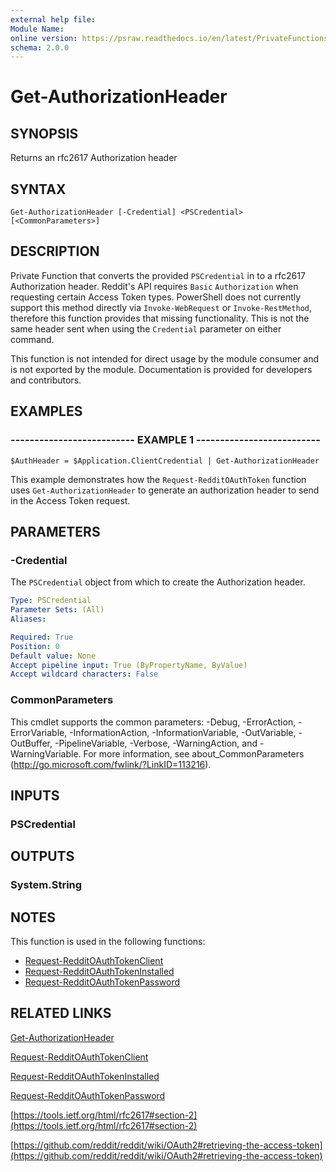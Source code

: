 ```yaml
---
external help file: 
Module Name: 
online version: https://psraw.readthedocs.io/en/latest/PrivateFunctions/Get-AuthorizationHeader
schema: 2.0.0
---
```


# Get-AuthorizationHeader

## SYNOPSIS
Returns an rfc2617 Authorization header

## SYNTAX

```
Get-AuthorizationHeader [-Credential] <PSCredential> [<CommonParameters>]
```

## DESCRIPTION
Private Function that converts the provided `PSCredential` in to a rfc2617 Authorization header. Reddit's API requires `Basic` `Authorization` when requesting certain Access Token types. PowerShell does not currently support this method directly via `Invoke-WebRequest` or `Invoke-RestMethod`, therefore this function provides that missing functionality. This is not the same header sent when using the `Credential` parameter on either command.

This function is not intended for direct usage by the module consumer and is not exported by the module. Documentation is provided for developers and contributors.

## EXAMPLES

### -------------------------- EXAMPLE 1 --------------------------
```
$AuthHeader = $Application.ClientCredential | Get-AuthorizationHeader
```

This example demonstrates how the `Request-RedditOAuthToken` function uses `Get-AuthorizationHeader` to generate an authorization header to send in the Access Token request.

## PARAMETERS

### -Credential
The `PSCredential` object from which to create the Authorization header.

```yaml
Type: PSCredential
Parameter Sets: (All)
Aliases: 

Required: True
Position: 0
Default value: None
Accept pipeline input: True (ByPropertyName, ByValue)
Accept wildcard characters: False
```

### CommonParameters
This cmdlet supports the common parameters: -Debug, -ErrorAction, -ErrorVariable, -InformationAction, -InformationVariable, -OutVariable, -OutBuffer, -PipelineVariable, -Verbose, -WarningAction, and -WarningVariable. For more information, see about_CommonParameters (http://go.microsoft.com/fwlink/?LinkID=113216).

## INPUTS

### PSCredential

## OUTPUTS

### System.String

## NOTES
This function is used in the following functions:

* [Request-RedditOAuthTokenClient](https://psraw.readthedocs.io/en/latest/PrivateFunctions/Request-RedditOAuthTokenClient)
* [Request-RedditOAuthTokenInstalled](https://psraw.readthedocs.io/en/latest/PrivateFunctions/Request-RedditOAuthTokenInstalled)
* [Request-RedditOAuthTokenPassword](https://psraw.readthedocs.io/en/latest/PrivateFunctions/Request-RedditOAuthTokenPassword)

## RELATED LINKS

[Get-AuthorizationHeader](https://psraw.readthedocs.io/en/latest/PrivateFunctions/Get-AuthorizationHeader)

[Request-RedditOAuthTokenClient](https://psraw.readthedocs.io/en/latest/PrivateFunctions/Request-RedditOAuthTokenClient)

[Request-RedditOAuthTokenInstalled](https://psraw.readthedocs.io/en/latest/PrivateFunctions/Request-RedditOAuthTokenInstalled)

[Request-RedditOAuthTokenPassword](https://psraw.readthedocs.io/en/latest/PrivateFunctions/Request-RedditOAuthTokenPassword)

[https://tools.ietf.org/html/rfc2617#section-2](https://tools.ietf.org/html/rfc2617#section-2)

[https://github.com/reddit/reddit/wiki/OAuth2#retrieving-the-access-token](https://github.com/reddit/reddit/wiki/OAuth2#retrieving-the-access-token)